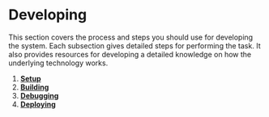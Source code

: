 # Developing

This section covers the process and steps you should use for developing
the system.  Each subsection gives detailed steps for performing the 
task.  It also provides resources for developing a detailed knowledge 
on how the underlying technology works.

1. **[Setup](./setup.md)**
2. **[Building](./building.md)**
3. **[Debugging](./debugging.md)**
4. **[Deploying](./deploying.md)**
